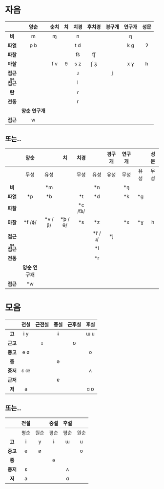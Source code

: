 # 자음
|                                             |      양순       | 순치 | 치  | 치경 | 후치경 | 경구개 | 연구개 | 성문 |
|:-------------------------------------------:|:---------------:|:----:|:---:|:----:|:------:|:------:|:------:|:----:|
|                   **비**                    |        m        |  ɱ   |     |  n   |        |        |   ŋ    |      |
|                  **파열**                   |       p b       |      |     | t d  |        |        |  k ɡ   |  ʔ   |
|                  **파찰**                   |                 |      |     | t͡s  |  t͡ʃ   |        |        |      |
|                  **마찰**                   |                 | f v  |  θ  | s z  |  ʃ ʒ   |        |  x ɣ   |  h   |
|                  **접근**                   |                 |      |     |  ɹ   |        |   j    |        |      |
| **<ruby><rb>접근</rb><rt>설측</rt></ruby>** |                 |      |     |  l   |        |        |        |      |
|                   **탄**                    |                 |      |     |  ɾ   |        |        |        |      |
|                  **전동**                   |                 |      |     |  r   |        |        |        |      |
|                                             | **양순 연구개** |      |     |      |        |        |        |      |
|                  **접근**                   |        w        |      |     |      |        |        |        |      |

## 또는..
|                                             |      양순       |         |   치    |   치경    |         | 경구개 | 연구개 |      | 성문 |
|:-------------------------------------------:|:---------------:|:-------:|:-------:|:---------:|:-------:|:------:|:------:|:----:|:----:|
|                                             |      무성       |  유성   |         |   무성    |  유성   |  유성  |  무성  | 유성 | 무성 |
|                   **비**                    |                 |   \*m   |         |           |   \*n   |        |  \*ŋ   |      |      |
|                  **파열**                   |       \*p       |   \*b   |         |    \*t    |   \*d   |        |  \*k   | \*g  |      |
|                  **파찰**                   |                 |         |         | \*c /t͡s/ |         |        |        |      |      |
|                  **마찰**                   |     \*f /ɸ/     | \*v /β/ | \*þ /θ/ |    \*s    |   \*z   |        |  \*x   | \*ɣ  |  h   |
|                  **접근**                   |                 |         |         |           | \*ř /ɹ/ |  \*j   |        |      |      |
| **<ruby><rb>접근</rb><rt>설측</rt></ruby>** |                 |         |         |           |   \*l   |        |        |      |      |
|                  **전동**                   |                 |         |         |           |   \*r   |        |        |      |      |
|                                             | **양순 연구개** |         |         |           |         |        |        |      |      |
|                  **접근**                   |       \*w       |         |         |           |         |        |        |      |      |

# 모음
|          | 전설 | 근전설 | 중설 | 근후설 | 후설 |
|:--------:|:----:|:------:|:----:|:------:|:----:|
|  **고**  | i y  |        |  ɨ   |        | ɯ u  |
| **근고** |      |   ɪ    |      |   ʊ    |      |
| **중고** | e ø  |        |      |        |  o   |
|  **중**  |      |        |  ə   |        |      |
| **중저** | ɛ œ  |        |      |        |  ʌ   |
| **근저** |      |        |  ɐ   |        |      |
|  **저**  |  a   |        |      |        | ɑ ɒ  |

## 또는..
|          | 전설 |      | 중설 | 후설 |      |
|:--------:|:----:|:----:|:----:|:----:|:----:|
|          | 평순 | 원순 | 평순 | 평순 | 원순 |
|  **고**  |  i   |  y   |  ɨ   |  ɯ   |  u   |
| **중고** |  e   |  ø   |      |      |  o   |
|  **중**  |      |      |  ə   |      |      |
| **중저** |  ɛ   |      |      |  ʌ   |      |
|  **저**  |  a   |      |      |  ɑ   |      |
